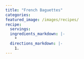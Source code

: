 ```yaml
---
title: "French Baguettes"
categories:
featured_image: /images/recipes/
recipe:
  servings: 
  ingredients_markdown: |-
    *
  directions_markdown: |-
    1.
---
```


